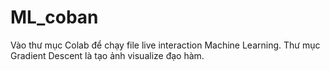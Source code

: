# ML_coban
Vào thư mục Colab để chạy file live interaction Machine Learning.
Thư mục Gradient Descent là tạo ảnh visualize đạo hàm.
